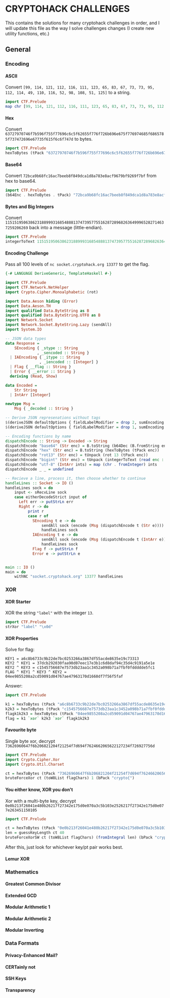 # CRYPTOHACK CHALLENGES
This contains the solutions for many cryptohack challenges in order, and I
will update this file as the way I solve challenges changes (I create new
utility functions, etc.)


## General

### Encoding

#### ASCII

Convert `[99, 114, 121, 112, 116, 111, 123, 65, 83, 67, 73, 73, 95, 112, 114, 49, 110, 116, 52, 98, 108, 51, 125]` to a string.

```haskell
import CTF.Prelude
map chr [99, 114, 121, 112, 116, 111, 123, 65, 83, 67, 73, 73, 95, 112, 114, 49, 110, 116, 52, 98, 108, 51, 125]
```

#### Hex

Convert `63727970746f7b596f755f77696c6c5f62655f776f726b696e675f776974685f6865785f737472696e67735f615f6c6f747d` to bytes.

```haskell
import CTF.Prelude
hexToBytes (tPack "63727970746f7b596f755f77696c6c5f62655f776f726b696e675f776974685f6865785f737472696e67735f615f6c6f747d")
```

#### Base64

Convert `72bca9b68fc16ac7beeb8f849dca1d8a783e8acf9679bf9269f7bf` from hex to base64.

```haskell
import CTF.Prelude
(b64Enc . hexToBytes . tPack) "72bca9b68fc16ac7beeb8f849dca1d8a783e8acf9679bf9269f7bf"
```

#### Bytes and Big Integers

Convert `11515195063862318899931685488813747395775516287289682636499965282714637259206269` back into a message (little-endian).

```haskell
import CTF.Prelude
integerToText 11515195063862318899931685488813747395775516287289682636499965282714637259206269
```

#### Encoding Challenge

Pass all 100 levels of `nc socket.cryptohack.org 13377` to get the flag.

```haskell
{-# LANGUAGE DeriveGeneric, TemplateHaskell #-}

import CTF.Prelude
import CTF.Network.NetHelper
import Crypto.Cipher.Monoalphabetic (rot)

import Data.Aeson hiding (Error)
import Data.Aeson.TH
import qualified Data.ByteString as B
import qualified Data.ByteString.UTF8 as B
import Network.Socket
import Network.Socket.ByteString.Lazy (sendAll)
import System.IO

-- JSON data types
data Response =
    SEncoding { _stype :: String
              , _sencoded :: String }
  | IAEncoding { _itype :: String
               , _iencoded :: [Integer] }
  | Flag { __flag :: String }
  | Error { __error :: String }
  deriving (Read, Show)

data Encoded =
    Str String
  | IntArr [Integer]

newtype Msg =
    Msg { _decoded :: String }

-- Derive JSON represenations without tags
$(deriveJSON defaultOptions { fieldLabelModifier = drop 2, sumEncoding = UntaggedValue } ''Response)
$(deriveJSON defaultOptions { fieldLabelModifier = drop 1, sumEncoding = UntaggedValue } ''Msg)

-- Encoding functions by name
dispatchEncode :: String -> Encoded -> String
dispatchEncode "base64" (Str enc) = B.toString (b64Dec (B.fromString enc))
dispatchEncode "hex" (Str enc) = B.toString (hexToBytes (tPack enc))
dispatchEncode "rot13" (Str enc) = tUnpack (rot 13 (tPack enc))
dispatchEncode "bigint" (Str enc) = tUnpack (integerToText (read enc :: Integer))
dispatchEncode "utf-8" (IntArr ints) = map (chr . fromInteger) ints
dispatchEncode _ _ = undefined

-- Recieve a line, process it, then choose whether to continue
handleLines :: Socket -> IO ()
handleLines sock = do
    input <- sRecvLine sock
    case eitherDecodeStrict input of
      Left err -> putStrLn err
      Right r -> do
          print r
          case r of
            SEncoding t e -> do
                sendAll sock (encode (Msg (dispatchEncode t (Str e))))
                handleLines sock
            IAEncoding t e -> do
                sendAll sock (encode (Msg (dispatchEncode t (IntArr e))))
                handleLines sock
            Flag f -> putStrLn f
            Error e -> putStrLn e


main :: IO ()
main = do
    withNC "socket.cryptohack.org" 13377 handleLines

```


### XOR

#### XOR Starter

XOR the string `"label"` with the integer `13`.

```haskell
import CTF.Prelude
strXor "label" "\x0d"
```

#### XOR Properties

Solve for flag:
```
KEY1 = a6c8b6733c9b22de7bc0253266a3867df55acde8635e19c73313
KEY2 ^ KEY1 = 37dcb292030faa90d07eec17e3b1c6d8daf94c35d4c9191a5e1e
KEY2 ^ KEY3 = c1545756687e7573db23aa1c3452a098b71a7fbf0fddddde5fc1
FLAG ^ KEY1 ^ KEY3 ^ KEY2 = 04ee9855208a2cd59091d04767ae47963170d1660df7f56f5faf 
```

Answer:
```haskell
import CTF.Prelude

k1 = hexToBytes (tPack "a6c8b6733c9b22de7bc0253266a3867df55acde8635e19c73313")
k2k3 = hexToBytes (tPack "c1545756687e7573db23aa1c3452a098b71a7fbf0fddddde5fc1")
flagk1k2k3 = hexToBytes (tPack "04ee9855208a2cd59091d04767ae47963170d1660df7f56f5faf")
flag = k1 `xor` k2k3 `xor` flagk1k2k3
```

#### Favourite byte

Single byte xor, decrypt `73626960647f6b206821204f21254f7d694f7624662065622127234f726927756d`

```haskell
import CTF.Prelude
import Crypto.Cipher.Xor
import Crypto.Util.Charset

ct = hexToBytes (tPack "73626960647f6b206821204f21254f7d694f7624662065622127234f726927756d")
bruteForceXor ct (toW8List flagChars) 1 (bPack "crypto{")
```

#### You either know, XOR you don't

Xor with a multi-byte key, decrypt `0e0b213f26041e480b26217f27342e175d0e070a3c5b103e2526217f27342e175d0e077e263451150105`

```haskell
import CTF.Prelude

ct = hexToBytes (tPack "0e0b213f26041e480b26217f27342e175d0e070a3c5b103e2526217f27342e175d0e077e263451150104")
len = guessKeyLength ct 40
bruteForceXorSW ct (toW8List flagChars) (fromIntegral len) (bPack "crypto{") (bPack "crypto{")
```
After this, just look for whichever key/pt pair works best.

#### Lemur XOR


### Mathematics
#### Greatest Common Divisor
#### Extended GCD
#### Modular Arithmetic 1
#### Modular Arithmetic 2
#### Modular Inverting

### Data Formats
#### Privacy-Enhanced Mail?
#### CERTainly not
#### SSH Keys
#### Transparency
